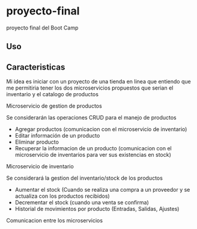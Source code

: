 # proyecto-final
proyecto final del Boot Camp

## Uso

## Caracteristicas

Mi idea es iniciar con un proyecto de una tienda en linea que entiendo que me permitiria tener los dos microservicios propuestos 
que serian el inventario y el catalogo de productos


Microservicio de gestion de productos

Se considerarán las operaciones CRUD para el manejo de productos
- Agregar productos (comunicacion con el microservicio de inventario)
- Editar información de un producto
- Eliminar producto 
- Recuperar la informacion de un producto (comunicacion con el microservicio de inventarios para ver sus existencias en stock)

Microservicio de inventario

Se considerará la gestion del inventario/stock de los productos
 - Aumentar el stock (Cuando se realiza una compra a un proveedor y se actualiza con los productos recibidos)
 - Decrementar el stock (cuando una venta se confirma)
 - Historial de movimientos por producto (Entradas, Salidas, Ajustes)

Comunicacion entre los microservicios
